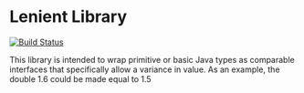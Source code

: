# Lenient Library
[![Build Status](https://travis-ci.org/eivindveg/lenient.svg?branch=master)](https://travis-ci.org/eivindveg/lenient)

This library is intended to wrap primitive or basic Java types as comparable interfaces that specifically allow a
variance in value. As an example, the double 1.6 could be made equal to 1.5
